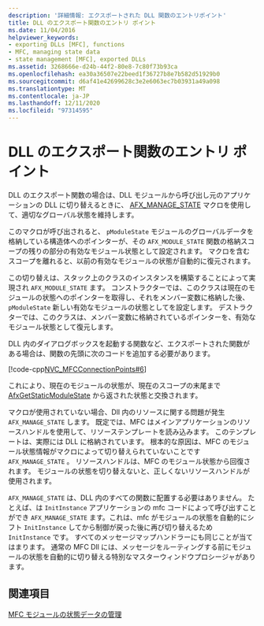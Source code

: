 ```yaml
---
description: '詳細情報: エクスポートされた DLL 関数のエントリポイント'
title: DLL のエクスポート関数のエントリ ポイント
ms.date: 11/04/2016
helpviewer_keywords:
- exporting DLLs [MFC], functions
- MFC, managing state data
- state management [MFC], exported DLLs
ms.assetid: 3268666e-d24b-44f2-80e8-7c80f73b93ca
ms.openlocfilehash: ea30a36507e22beed1f36727b8e7b582d51929b0
ms.sourcegitcommit: d6af41e42699628c3e2e6063ec7b03931a49a098
ms.translationtype: MT
ms.contentlocale: ja-JP
ms.lasthandoff: 12/11/2020
ms.locfileid: "97314595"
---
```

# <a name="exported-dll-function-entry-points"></a>DLL のエクスポート関数のエントリ ポイント

DLL のエクスポート関数の場合は、DLL モジュールから呼び出し元のアプリケーションの DLL に切り替えるときに、 [AFX_MANAGE_STATE](reference/extension-dll-macros.md#afx_manage_state) マクロを使用して、適切なグローバル状態を維持します。

このマクロが呼び出されると、 `pModuleState` モジュールのグローバルデータを格納している構造体へのポインターが、その `AFX_MODULE_STATE` 関数の格納スコープの残りの部分の有効なモジュール状態として設定されます。 マクロを含むスコープを離れると、以前の有効なモジュールの状態が自動的に復元されます。

この切り替えは、スタック上のクラスのインスタンスを構築することによって実現され `AFX_MODULE_STATE` ます。 コンストラクターでは、このクラスは現在のモジュールの状態へのポインターを取得し、それをメンバー変数に格納した後、 `pModuleState` 新しい有効なモジュールの状態としてを設定します。 デストラクターでは、このクラスは、メンバー変数に格納されているポインターを、有効なモジュール状態として復元します。

DLL 内のダイアログボックスを起動する関数など、エクスポートされた関数がある場合は、関数の先頭に次のコードを追加する必要があります。

[!code-cpp[NVC_MFCConnectionPoints#6](codesnippet/cpp/exported-dll-function-entry-points_1.cpp)]

これにより、現在のモジュールの状態が、現在のスコープの末尾まで [AfxGetStaticModuleState](reference/extension-dll-macros.md#afxgetstaticmodulestate) から返された状態と交換されます。

マクロが使用されていない場合、Dll 内のリソースに関する問題が発生 `AFX_MANAGE_STATE` します。 既定では、MFC はメインアプリケーションのリソースハンドルを使用して、リソーステンプレートを読み込みます。 このテンプレートは、実際には DLL に格納されています。 根本的な原因は、MFC のモジュール状態情報がマクロによって切り替えられていないことです `AFX_MANAGE_STATE` 。 リソースハンドルは、MFC のモジュール状態から回復されます。 モジュールの状態を切り替えないと、正しくないリソースハンドルが使用されます。

`AFX_MANAGE_STATE` は、DLL 内のすべての関数に配置する必要はありません。 たとえば、は `InitInstance` アプリケーションの mfc コードによって呼び出すことができ `AFX_MANAGE_STATE` ます。これは、mfc がモジュールの状態を自動的にシフト `InitInstance` してから制御が戻った後に再び切り替えるため `InitInstance` です。 すべてのメッセージマップハンドラーにも同じことが当てはまります。 通常の MFC Dll には、メッセージをルーティングする前にモジュールの状態を自動的に切り替える特別なマスターウィンドウプロシージャがあります。

## <a name="see-also"></a>関連項目

[MFC モジュールの状態データの管理](managing-the-state-data-of-mfc-modules.md)
